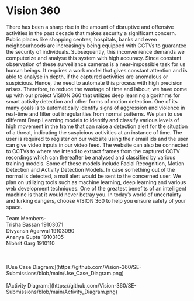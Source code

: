 # Vision 360

There has been a sharp rise in the amount of disruptive and offensive activities in the past decade that makes security a significant concern. Public places like shopping centres, hospitals, banks and even neighbourhoods are increasingly being equipped with CCTVs to guarantee the security of individuals. Subsequently, this inconvenience demands we computerize and analyse this system with high accuracy. Since constant observation of these surveillance cameras is a near-impossible task for us human beings. It requires a work model that gives constant attention and is able to analyse in depth, if the captured activities are anomalous or suspicious. Hence, the need to automate this process with high precision arises. Therefore, to reduce the wastage of time and labour, we have come up with our project VISION 360 that utilizes deep learning algorithms for smart activity detection and other forms of motion detection. One of its many goals is to automatically identify signs of aggression and violence in real-time and filter out irregularities from normal patterns. We plan to use different Deep Learning models to identify and classify various levels of high movement in the frame that can raise a detection alert for the situation of a threat, indicating the suspicious activities at an instance of time. The user is required to register on our website using their email ids and the user can give video inputs in our video feed. The website can also be connected to CCTVs to where we intend to extract frames from the captured CCTV recordings which can thereafter be analysed and classified by various training models. Some of these models include Facial Recognition, Motion Detection and Activity Detection Models. In case something out of the normal is detected, a mail alert would be sent to the concerned user. We plan on utilizing tools such as machine learning, deep learning and various web development techniques. One of the greatest benefits of an intelligent machine is that it would never betray you. In today’s world of uncertainty and lurking dangers, choose VISION 360 to help you ensure safety of your space.

Team Members-<br>
Trisha Bassan 19103071<br>
Divyansh Agarwal 19103090<br>
Ananya Gupta 19103105<br>
Nibhrit Garg 1910110<br>

<br>
<br>
[Use Case Diagram:](https://github.com/Vision-360/SE-Submissions/blob/main/Use_Case_Diagram.png)

<br>
<br>
[Activity Diagram:](https://github.com/Vision-360/SE-Submissions/blob/main/Activity_Diagram.png)
